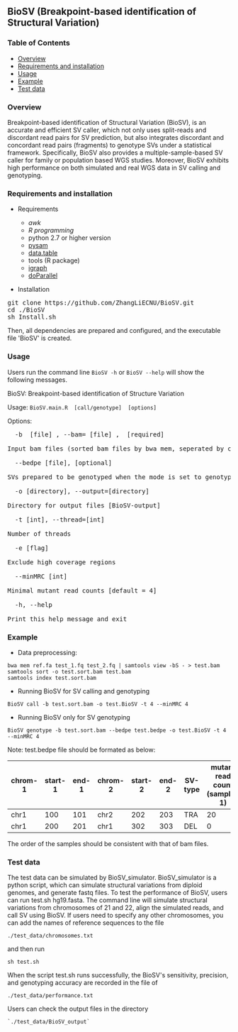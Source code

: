 ## BioSV (Breakpoint-based identification of Structural Variation)

### Table of Contents
* [Overview](#overv)
* [Requirements and installation](#req)
* [Usage](#use)
* [Example](#exm)
* [Test data](#tes)


### <a name="overv"></a>Overview

Breakpoint-based identification of Structural Variation (BioSV), is an accurate and efficient SV caller, which not only uses split-reads and discordant read pairs for SV prediction, but also integrates discordant and concordant read pairs (fragments) to genotype SVs under a statistical framework. Specifically, BioSV also provides a multiple-sample-based SV caller for family or population based WGS studies. Moreover, BioSV exhibits high performance on both simulated and real WGS data in SV calling and genotyping.

### <a name="req"></a>Requirements and installation
- Requirements
    * *awk*
    * *R programming*
    * python 2.7 or higher version
    * [pysam](https://github.com/pysam-developers/pysam)
    * [data.table](https://cran.r-project.org/web/packages/data.table/)
    * tools (R package)
    * [igraph](https://github.com/igraph/igraph)
    * [doParallel](https://cran.r-project.org/web/packages/doParallel/index.html)

- Installation
<pre>
git clone https://github.com/ZhangLiECNU/BioSV.git
cd ./BioSV
sh Install.sh
</pre>

Then, all dependencies are prepared and configured, and the executable file 'BioSV' is created.

### <a name="use"></a>Usage 

  Users run the command line `BioSV -h` or `BioSV --help` will show the following messages.
  
  BioSV: Breakpoint-based identification of Structure Variation
            
  Usage: 
`BioSV.main.R  [call/genotype]  [options]`
 
Options:
<pre>
  -b  [file] , --bam= [file] ,  [required]
        
Input bam files (sorted bam files by bwa mem, seperated by comma)
        
  --bedpe [file], [optional]
        
SVs prepared to be genotyped when the mode is set to genotype
        
  -o [directory], --output=[directory]

Directory for output files [BioSV-output]
        
  -t [int], --thread=[int]

Number of threads
        
  -e [flag]

Exclude high coverage regions
        
  --minMRC [int]

Minimal mutant read counts [default = 4]
        
  -h, --help

Print this help message and exit
</pre>

### <a name="exm"></a>Example

- Data preprocessing:
 ```
 bwa mem ref.fa test_1.fq test_2.fq | samtools view -bS - > test.bam
 samtools sort -o test.sort.bam test.bam
 samtools index test.sort.bam
 ```

- Running BioSV for SV calling and genotyping
 ```
 BioSV call -b test.sort.bam -o test.BioSV -t 4 --minMRC 4 
 ```

- Running BioSV only for SV genotyping
 ```
 BioSV genotype -b test.sort.bam --bedpe test.bedpe -o test.BioSV -t 4 --minMRC 4 
 ```

Note: test.bedpe file should be formated as below:

chrom-1 | start-1 | end-1 | chrom-2 | start-2 | end-2 | SV-type | mutant read count (sample-1) | mutant read count (sample-2) | ... | mutant read count (sample-n)
----------- | ---------- | ---------- | ---------- | ---------- | ---------- | ---------- | ---------- | ---------- | --------------- | ---------
chr1 |	100	| 101 | chr2 | 202 | 203 | TRA | 20 | 10 |  ...	| 0
chr1 |	200 | 201 | chr1 | 302 | 303 | DEL | 0 | 10 | ... | 20

The order of the samples should be consistent with that of bam files. 

### <a name="tes"></a>Test data

The test data can be simulated by BioSV_simulator. BioSV_simulator is a python script, which can simulate structural variations from diploid genomes, and generate fastq files.
To test the performance of BioSV, users can run test.sh hg19.fasta. The command line will simulate structural variations from chromosomes of 21 and 22, align the simulated reads, and call SV using BioSV. 
If users need to specify any other chromosomes, you can add the names of reference sequences to the file 

`./test_data/chromosomes.txt`

and then run
```
sh test.sh 
```

When the script test.sh runs successfully, the BioSV's sensitivity, precision, and genotyping accuracy are recorded in the file of 

`./test_data/performance.txt`


Users can check the output files in the directory
```
`./test_data/BioSV_output`
```



